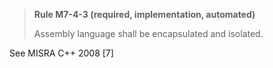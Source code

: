 > **Rule M7-4-3 (required, implementation, automated)**
>
> Assembly language shall be encapsulated and isolated.

See MISRA C++ 2008 [7]
